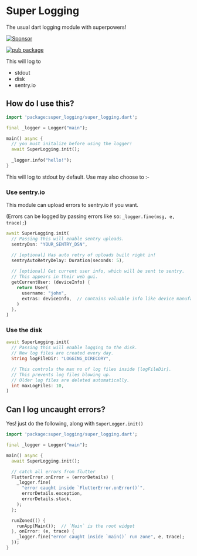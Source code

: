 # Super Logging

The usual dart logging module with superpowers!

[![Sponsor](https://img.shields.io/badge/Sponsor-jaaga_labs-red.svg?style=for-the-badge)](https://www.jaaga.in/labs)

[![pub package](https://img.shields.io/pub/v/super_logging.svg?style=for-the-badge)](https://pub.dartlang.org/packages/super_logging)

This will log to
- stdout
- disk
- sentry.io

## How do I use this?

```dart
import 'package:super_logging/super_logging.dart';

final _logger = Logger("main");

main() async {
  // you must initalize before using the logger!
  await SuperLogging.init();
  
  _logger.info("hello!");
}
```

This will log to stdout by default. Use may also choose to :-

### Use sentry.io

This module can upload errors to sentry.io if you want.

(Errors can be logged by passing errors like so: `_logger.fine(msg, e, trace);`)

```dart
await SuperLogging.init(
  // Passing this will enable sentry uploads.
  sentryDsn: "YOUR_SENTRY_DSN",

  // [optional] Has auto retry of uploads built right in!
  sentryAutoRetryDelay: Duration(seconds: 5),
  
  // [optional] Get current user info, which will be sent to sentry.
  // This appears in their web gui.
  getCurrentUser: (deviceInfo) {
    return User(
      username: "john",
      extras: deviceInfo,  // contains valuable info like device manufacturer, model etc.
    )
  },
)
```

### Use the disk

```dart
await SuperLogging.init(
  // Passing this will enable logging to the disk.
  // New log files are created every day.
  String logFileDir: "LOGGING_DIRECORY",

  // This controls the max no of log files inside [logFileDir].
  // This prevents log files blowing up.
  // Older log files are deleted automatically.
  int maxLogFiles: 10,
)
```

## Can I log uncaught errors?

Yes! just do the following, along with `SuperLogger.init()`

```dart
import 'package:super_logging/super_logging.dart';

final _logger = Logger("main");

main() async {
  await SuperLogging.init();

  // catch all errors from flutter
  FlutterError.onError = (errorDetails) {
    _logger.fine(
      "error caught inside `FlutterError.onError()`",
      errorDetails.exception,
      errorDetails.stack,
    );
  };

  runZoned(() {
    runApp(Main());  // `Main` is the root widget
  }, onError: (e, trace) {
    _logger.fine("error caught inside `main()` run zone", e, trace);
  }); 
}
```

